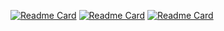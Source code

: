 [![Readme Card](https://github-readme-stats.vercel.app/api/pin/?username=iryna-kondr&repo=scikit-llm&theme=transparent)](https://github.com/iryna-kondr/scikit-llm) [![Readme Card](https://github-readme-stats.vercel.app/api/pin/?username=OKUA1&repo=falcon&theme=transparent)](https://github.com/OKUA1/falcon)
[![Readme Card](https://github-readme-stats.vercel.app/api/pin/?username=beastbyteai&repo=agent_dingo&theme=transparent)](https://github.com/beastbyteai/agent_dingo)
